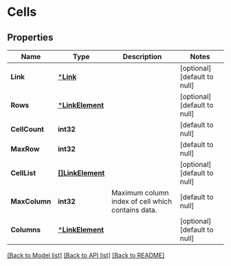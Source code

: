 # Cells

## Properties
Name | Type | Description | Notes
------------ | ------------- | ------------- | -------------
**Link** | [***Link**](Link.md) |  | [optional] [default to null]
**Rows** | [***LinkElement**](LinkElement.md) |  | [optional] [default to null]
**CellCount** | **int32** |  | [default to null]
**MaxRow** | **int32** |  | [default to null]
**CellList** | [**[]LinkElement**](LinkElement.md) |  | [optional] [default to null]
**MaxColumn** | **int32** | Maximum column index of cell which contains data.              | [default to null]
**Columns** | [***LinkElement**](LinkElement.md) |  | [optional] [default to null]

[[Back to Model list]](../README.md#documentation-for-models) [[Back to API list]](../README.md#documentation-for-api-endpoints) [[Back to README]](../README.md)


